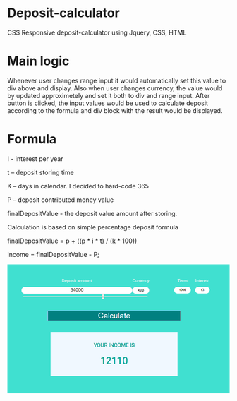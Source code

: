 # Deposit-calculator
CSS Responsive deposit-calculator using Jquery, CSS, HTML 

# Main logic
Whenever user changes range input it would automatically set this value to div above and display. Also when user changes currency, the value would by updated approximetely and set it both to div and range input. After button is clicked, the input values would be used to calculate deposit according to the formula and div block with the result would be displayed. 

# Formula

I - interest per year

t – deposit storing time 

K – days in calendar. I decided to hard-code 365

P – deposit contributed money value 

finalDepositValue - the deposit value amount after storing. 

Calculation is based on simple percentage deposit formula 

finalDepositValue = p + ((p * i * t) / (k * 100))

income = finalDepositValue - P;

  
![Deposit-calculator](https://github.com/Reverlight/Deposit-calculator/blob/master/deposit-calculator-preview.png?raw=true)
